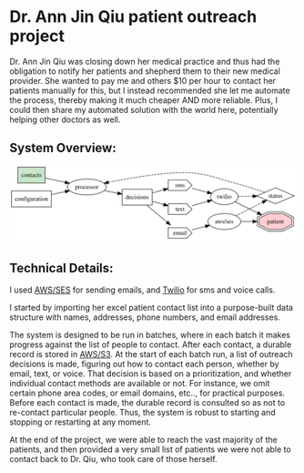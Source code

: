 # Dr. Ann Jin Qiu patient outreach project

Dr. Ann Jin Qiu was closing down her medical practice and thus had the obligation to notify her patients and shepherd them to their new medical provider. She wanted to pay me and others $10 per hour to contact her patients manually for this, but I instead recommended she let me automate the process, thereby making it much cheaper AND more reliable. Plus, I could then share my automated solution with the world here, potentially helping other doctors as well.

## System Overview:

![System Overview](overview/graph.svg)

## Technical Details:

I used [AWS/SES](https://aws.amazon.com/ses/) for sending emails, and [Twilio](https://www.twilio.com/) for sms and voice calls. 

I started by importing her excel patient contact list into a purpose-built data structure with names, addresses, phone numbers, and email addresses.

The system is designed to be run in batches, where in each batch it makes progress against the list of people to contact. After each contact, a durable record is stored in [AWS/S3](https://aws.amazon.com/s3/). At the start of each batch run, a list of outreach decisions is made, figuring out how to contact each person, whether by email, text, or voice. That decision is based on a prioritization, and whether individual contact methods are available or not. For instance, we omit certain phone area codes, or email domains, etc.., for practical purposes. Before each contact is made, the durable record is consulted so as not to re-contact particular people. Thus, the system is robust to starting and stopping or restarting at any moment.

At the end of the project, we were able to reach the vast majority of the patients, and then provided a very small list of patients we were not able to contact back to Dr. Qiu, who took care of those herself.
